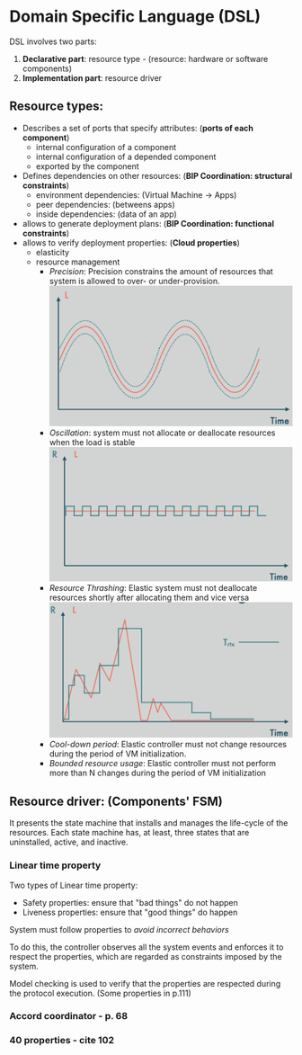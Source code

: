 # Domain Specific Language (DSL)
DSL involves two parts:
1. **Declarative part**: resource type - (resource: hardware or software components)
2. **Implementation part**: resource driver

## Resource types:
- Describes a set of ports that specify attributes: (**ports of each component**)
	+ internal configuration of a component
	+ internal configuration of a depended component
	+ exported by the component
- Defines dependencies on other resources: (**BIP Coordination: structural constraints**)
	+ environment dependencies: (Virtual Machine -> Apps)
	+ peer dependencies: (betweens apps)
	+ inside dependencies: (data of an app)
- allows to generate deployment plans: (**BIP Coordination: functional constraints**)
- allows to verify deployment properties: (**Cloud properties**)
	+ elasticity
	+ resource management
      - *Precision*: Precision constrains the amount of resources that system is allowed to over- or under-provision.
      ![Precision](DSL-img/Precision.png)
      - *Oscillation*: system must not allocate or deallocate resources when the load is stable
      ![Oscillation](DSL-img/Oscillation.png)
      - *Resource Thrashing*: Elastic system must not deallocate resources shortly after allocating them and vice versa
      ![Thrashing](DSL-img/Thrashing.png)
      - *Cool-down period*: Elastic controller must not change resources during the period of VM initialization.
      - *Bounded resource usage*: Elastic controller must not perform more than N changes during the period of VM initialization

## Resource driver: (Components' FSM)
It presents the state machine that installs and manages the life-cycle of the resources. Each state machine has, at least, three states that are uninstalled, active, and inactive.
### Linear time property
Two types of Linear time property:
- Safety properties: ensure that "bad things" do not happen
- Liveness properties: ensure that "good things" do happen

System must follow properties to *avoid incorrect behaviors*

To do this, the controller observes all the system events and enforces it to respect the properties, which are regarded as constraints imposed by the system.

Model checking is used to verify that the properties are respected during the protocol execution. (Some properties in p.111)
### Accord coordinator - p. 68
### 40 properties - cite 102

